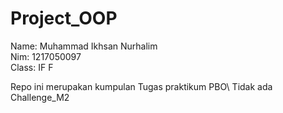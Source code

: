 # Project_OOP
Name: Muhammad Ikhsan Nurhalim\
Nim: 1217050097\
Class: IF F

Repo ini merupakan kumpulan Tugas praktikum PBO\ 
Tidak ada Challenge_M2
